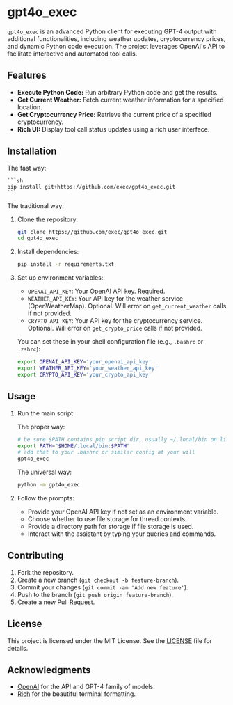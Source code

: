 # gpt4o_exec

`gpt4o_exec` is an advanced Python client for executing GPT-4 output with additional functionalities, including weather updates, cryptocurrency prices, and dynamic Python code execution. The project leverages OpenAI's API to facilitate interactive and automated tool calls.

## Features

- **Execute Python Code:** Run arbitrary Python code and get the results.
- **Get Current Weather:** Fetch current weather information for a specified location.
- **Get Cryptocurrency Price:** Retrieve the current price of a specified cryptocurrency.
- **Rich UI:** Display tool call status updates using a rich user interface.

## Installation

The fast way:

    ```sh
    pip install git+https://github.com/exec/gpt4o_exec.git
    ```

The traditional way:

1. Clone the repository:
    ```sh
    git clone https://github.com/exec/gpt4o_exec.git
    cd gpt4o_exec
    ```

2. Install dependencies:
    ```sh
    pip install -r requirements.txt
    ```

3. Set up environment variables:
    - `OPENAI_API_KEY`: Your OpenAI API key. Required.
    - `WEATHER_API_KEY`: Your API key for the weather service (OpenWeatherMap). Optional. Will error on `get_current_weather` calls if not provided.
    - `CRYPTO_API_KEY`: Your API key for the cryptocurrency service. Optional. Will error on `get_crypto_price` calls if not provided.

    You can set these in your shell configuration file (e.g., `.bashrc` or `.zshrc`):
    ```sh
    export OPENAI_API_KEY='your_openai_api_key'
    export WEATHER_API_KEY='your_weather_api_key'
    export CRYPTO_API_KEY='your_crypto_api_key'
    ```

## Usage


1. Run the main script:

    The proper way:
    ```sh
    # be sure $PATH contains pip script dir, usually ~/.local/bin on linux
    export PATH="$HOME/.local/bin:$PATH"
    # add that to your .bashrc or similar config at your will
    gpt4o_exec
    ```

    The universal way:
    ```sh
    python -m gpt4o_exec
    ```

2. Follow the prompts:
    - Provide your OpenAI API key if not set as an environment variable.
    - Choose whether to use file storage for thread contexts.
    - Provide a directory path for storage if file storage is used.
    - Interact with the assistant by typing your queries and commands.

## Contributing

1. Fork the repository.
2. Create a new branch (`git checkout -b feature-branch`).
3. Commit your changes (`git commit -am 'Add new feature'`).
4. Push to the branch (`git push origin feature-branch`).
5. Create a new Pull Request.

## License

This project is licensed under the MIT License. See the [LICENSE](LICENSE) file for details.

## Acknowledgments

- [OpenAI](https://www.openai.com) for the API and GPT-4 family of models.
- [Rich](https://github.com/willmcgugan/rich) for the beautiful terminal formatting.